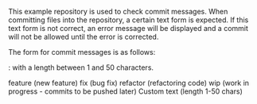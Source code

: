 This example repository is used to check commit messages.
When committing files into the repository, a certain text form is expected. If this text form is not correct,
an error message will be displayed and a commit will not be allowed until the error is corrected.

The form for commit messages is as follows:

<type>:<description> with a length between 1 and 50 characters.

<type>
feature (new feature)
fix (bug fix)
refactor (refactoring code)
wip (work in progress - commits to be pushed later)

<description>
Custom text (length 1-50 chars)
